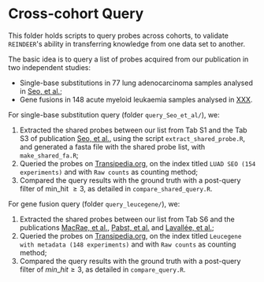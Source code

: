 # Cross-cohort Query

This folder holds scripts to query probes across cohorts, to validate `REINDEER`'s ability in transferring knowledge from one data set to another.

The basic idea is to query a list of probes acquired from our publication in two independent studies:
- Single-base substitutions in 77 lung adenocarcinoma samples analysed in [Seo, et al.](https://doi.org/10.1101/gr.145144.112);
- Gene fusions in 148 acute myeloid leukaemia samples analysed in [XXX]().

For single-base substitution query (folder `query_Seo_et_al/`), we:
1. Extracted the shared probes between our list from Tab S1 and the Tab S3 of publication [Seo, et al.](https://doi.org/10.1101/gr.145144.112), using the script `extract_shared_probe.R`, and generated a fasta file with the shared probe list, with `make_shared_fa.R`;
2. Queried the probes on [Transipedia.org](Transipedia.org), on the index titled `LUAD SEO (154 experiments)` and with `Raw counts` as counting method;
3. Compared the query results with the ground truth with a post-query filter of min_hit $\geq 3$, as detailed in `compare_shared_query.R`.

For gene fusion query (folder `query_leucegene/`), we:
1. Extracted the shared probes between our list from Tab S6 and the publications [MacRae, et al.](https://doi.org/10.1371/journal.pone.0072884), [Pabst, et al.](https://doi.org/10.1182/blood-2015-11-683649) and [Lavallée, et al.](https://doi.org/10.1182/blood-2016-03-703868);
2. Queried the probes on [Transipedia.org](Transipedia.org), on the index titled `Leucegene with metadata (148 experiments)` and with `Raw counts` as counting method;
3. Compared the query results with the ground truth with a post-query filter of $min\_hit \geq 3$, as detailed in `compare_query.R`.
